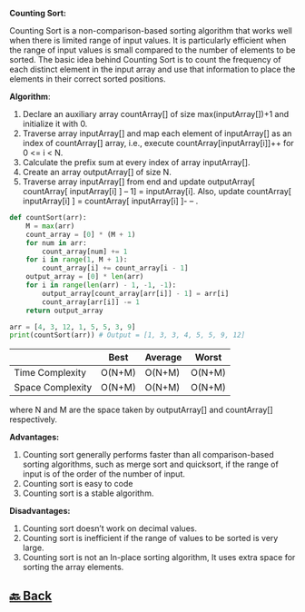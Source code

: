 **Counting Sort:**

Counting Sort is a non-comparison-based sorting algorithm that works well when there is limited range of input values. It is particularly efficient when the range of input values is small compared to the number of elements to be sorted. The basic idea behind Counting Sort is to count the frequency of each distinct element in the input array and use that information to place the elements in their correct sorted positions.

**Algorithm**:

1. Declare an auxiliary array countArray[] of size max(inputArray[])+1 and initialize it with 0. </br>
2. Traverse array inputArray[] and map each element of inputArray[] as an index of countArray[] array, i.e., execute countArray[inputArray[i]]++ for 0 <= i < N.</br>
3. Calculate the prefix sum at every index of array inputArray[].</br>
4. Create an array outputArray[] of size N.</br>
5. Traverse array inputArray[] from end and update outputArray[ countArray[ inputArray[i] ] – 1] = inputArray[i]. Also, update countArray[ inputArray[i] ] = countArray[ inputArray[i] ]- – .</br>


```python
def countSort(arr):
	M = max(arr)
	count_array = [0] * (M + 1)
	for num in arr:
		count_array[num] += 1
	for i in range(1, M + 1):
		count_array[i] += count_array[i - 1]
	output_array = [0] * len(arr)
	for i in range(len(arr) - 1, -1, -1):
		output_array[count_array[arr[i]] - 1] = arr[i]
		count_array[arr[i]] -= 1
	return output_array

arr = [4, 3, 12, 1, 5, 5, 3, 9]
print(countSort(arr)) # Output = [1, 3, 3, 4, 5, 5, 9, 12]
```


|                  | Best   | Average | Worst  |
| ---------------- | ------ | ------- | ------ |
| Time Complexity  | O(N+M) | O(N+M)  | O(N+M) |
| Space Complexity | O(N+M) | O(N+M)  | O(N+M) |

where N and M are the space taken by outputArray[] and countArray[] respectively.

**Advantages:**

1. Counting sort generally performs faster than all comparison-based sorting algorithms, such as merge sort and quicksort, if the range of input is of the order of the number of input. </br>
2. Counting sort is easy to code </br>
3. Counting sort is a stable algorithm.</br>

**Disadvantages:**

1. Counting sort doesn’t work on decimal values.</br>
2. Counting sort is inefficient if the range of values to be sorted is very large.</br>
3. Counting sort is not an In-place sorting algorithm, It uses extra space for sorting the array elements. </br>


<h2><a href="https://github.com/sanjay9616/data-structure-and-alogrithms/blob/master/Sorting/README.md"> 🔙 Back</a></h2>
